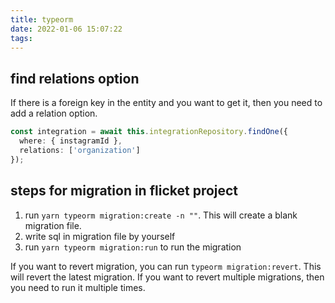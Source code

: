 ```yaml
---
title: typeorm
date: 2022-01-06 15:07:22
tags:
---
```


## find relations option

  If there is a foreign key in the entity and you want to get it, then you need to add a relation option.

  ```ts
  const integration = await this.integrationRepository.findOne({
    where: { instagramId },
    relations: ['organization']
  });
  ```

## steps for migration in flicket project

  1. run `yarn typeorm migration:create -n ""`. This will create a blank migration file.
  2. write sql in migration file by yourself
  3. run `yarn typeorm migration:run` to run the migration

  If you want to revert migration, you can run `typeorm migration:revert`. This will revert the latest migration. If you want to revert multiple migrations, then you need to run it multiple times.
